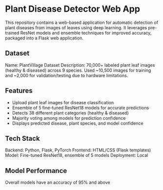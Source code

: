 # Plant Disease Detector Web App

This repository contains a web-based application for automatic detection of plant diseases from images of leaves using deep learning. 
It leverages pre-trained ResNet models and ensemble techniques for improved accuracy, packaged into a Flask web application.

## Dataset

Name: PlantVillage Dataset
Description: 70,000+ labeled plant leaf images (healthy & diseased) across 9 species.
Used ~10,500 images for training and ~2,000 for validation/testing due to hardware limitations.

## Features

- Upload plant leaf images for disease classification
- Ensemble of 5 fine-tuned ResNet18 models for accurate predictions
- Detects 38 different plant categories (healthy & diseased)
- Majority voting among models for prediction confidence
- Displays predicted disease, plant species, and model confidence

## Tech Stack
Backend: Python, Flask, PyTorch
Frontend: HTML/CSS (Flask templates)
Model: Fine-tuned ResNet18, ensemble of 5 models
Deployment: Local 

## Model Performance
Overall models have an accuracy of 95% and above

